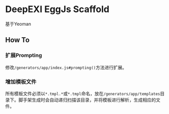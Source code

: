 # DeepEXI EggJs Scaffold

基于Yeoman


## How To

### 扩展Prompting

修改`/generators/app/index.js#prompting()`方法进行扩展。

### 增加模板文件

所有模板文件必须以`*.tmpl.*`或`*.tmpl`命名，放在`/generators/app/templates`目录下。脚手架生成时会自动递归扫描该目录，并将模板进行解析，生成相应的文件。
